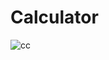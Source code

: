 # Calculator
![cc](https://github.com/yashnehra17/Calculator/assets/84937726/349adc76-7da5-490b-ae5b-24026cc70df2)
